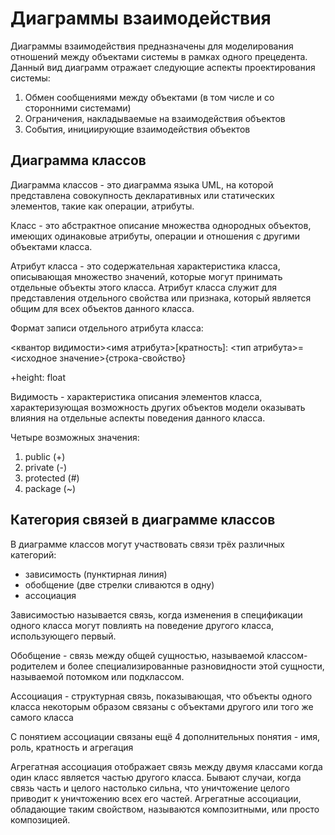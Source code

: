 # Диаграммы взаимодействия

Диаграммы взаимодействия предназначены для моделирования отношений между объектами системы в рамках одного прецедента. Данный вид диаграмм отражает следующие аспекты проектирования системы:

1. Обмен сообщениями между объектами (в том числе и со сторонними системами)
2. Ограничения, накладываемые на взаимодействия объектов
3. События, инициирующие взаимодействия объектов

## Диаграмма классов

Диаграмма классов - это диаграмма языка UML, на которой представлена совокупность декларативных или статических элементов, такие как операции, атрибуты.

Класс - это абстрактное описание множества однородных объектов, имеющих одинаковые атрибуты, операции и отношения с другими объектами класса.

Атрибут класса - это содержательная характеристика класса, описывающая множество значений, которые могут принимать отдельные объекты этого класса. Атрибут класса служит для представления отдельного свойства или признака, который является общим для всех объектов данного класса.

Формат записи отдельного атрибута класса:

<квантор видимости><имя атрибута>\[кратность\]:
<тип атрибута>=<исходное значение>{строка-свойство}

+height: float

Видимость - характеристика описания элементов класса, характеризующая возможность других объектов модели оказывать влияния на отдельные аспекты поведения данного класса.

Четыре возможных значения:

1. public (+)
2. private (-)
3. protected (#)
4. package (~)

## Категория связей в диаграмме классов

В диаграмме классов могут участвовать связи трёх различных категорий:

- зависимость (пунктирная линия)
- обобщение (две стрелки сливаются в одну)
- ассоциация

Зависимостью называется связь, когда изменения в спецификации одного класса могут повлиять на поведение другого класса, использующего первый.

Обобщение - связь между общей сущностью, называемой классом-родителем и более специализированные разновидности этой сущности, называемой потомком или подклассом.

Ассоциация - структурная связь, показывающая, что объекты одного класса некоторым образом связаны с объектами другого или того же самого класса

С понятием ассоциации связаны ещё 4 дополнительных понятия - имя, роль, кратность и агрегация

Агрегатная ассоциация отображает связь между двумя классами когда один класс является частью другого класса. Бывают случаи, когда связь часть и целого настолько сильна, что уничтожение целого приводит к уничтожению всех его частей. Агрегатные ассоциации, обладающие таким свойством, называются композитными, или просто композицией.